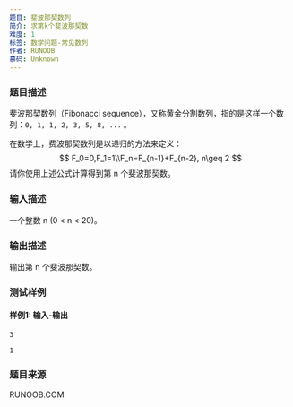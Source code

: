 ```yaml
---
题目: 斐波那契数列
简介: 求第k个斐波那契数
难度: 1
标签: 数学问题-常见数列
作者: RUNOOB
慕码: Unknown
---
```


### 题目描述

斐波那契数列（Fibonacci sequence），又称黄金分割数列，指的是这样一个数列：`0, 1, 1, 2, 3, 5, 8, ...`  。

在数学上，费波那契数列是以递归的方法来定义：
$$
F_0=0,F_1=1\\F_n=F_{n-1}+F_{n-2}, n\geq 2
$$
请你使用上述公式计算得到第 n 个斐波那契数。

### 输入描述

一个整数 n (0 < n < 20)。

### 输出描述

输出第 n 个斐波那契数。

### 测试样例

#### 样例1: 输入-输出

```
3
```

```
1
```

### 题目来源

RUNOOB.COM